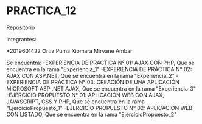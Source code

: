 # PRACTICA_12
Repositorio

Integrantes:

*2019601422 Ortiz Puma Xiomara Mirvane Ambar


Se encuentra:
-EXPERIENCIA DE PRÁCTICA N° 01: AJAX CON PHP, Que se encuentra en la rama "Experiencia_1"
-EXPERIENCIA DE PRÁCTICA N° 02: AJAX CON ASP.NET, Que se encuentra en la rama "Experiencia_2"
-EXPERIENCIA DE PRÁCTICA N° 03: CREACIÓN DE UNA APLICACIÓN MICROSOFT ASP .NET AJAX, Que se encuentra en la rama "Experiencia_3"
-EJERCICIO PROPUESTO N° 01: APLICACIÓN WEB CON AJAX, JAVASCRIPT, CSS Y PHP, Que se encuentra en la rama "EjercicioPropuesto_1"
-EJERCICIO PROPUESTO N° 02: APLICACIÓN WEB CON LISTADO, Que se encuentra en la rama "EjercicioPropuesto_2"
